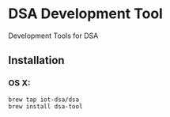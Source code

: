 # DSA Development Tool

Development Tools for DSA

## Installation

### OS X:

```
brew tap iot-dsa/dsa
brew install dsa-tool
```

